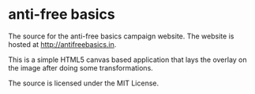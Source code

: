 # anti-free basics

The source for the anti-free basics campaign website. The website is hosted at http://antifreebasics.in.

This is a simple HTML5 canvas based application that lays the overlay on the image after doing some transformations.

The source is licensed under the MIT License.
